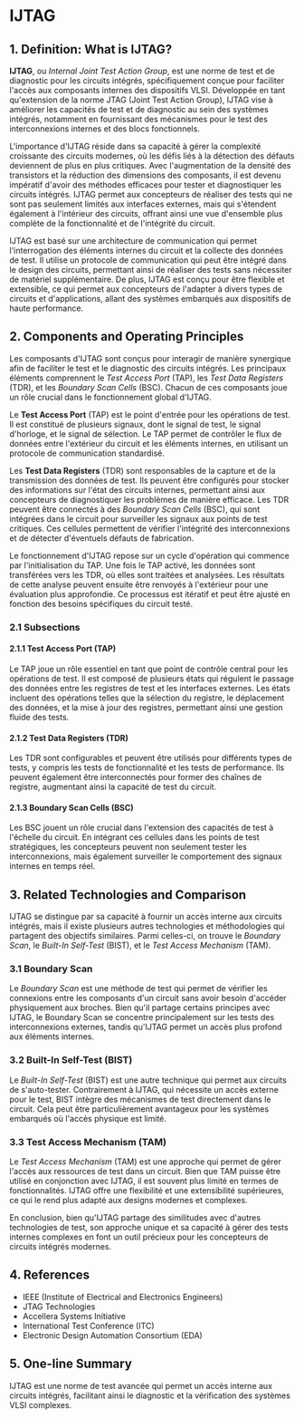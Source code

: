 # IJTAG

## 1. Definition: What is **IJTAG**?
**IJTAG**, ou *Internal Joint Test Action Group*, est une norme de test et de diagnostic pour les circuits intégrés, spécifiquement conçue pour faciliter l'accès aux composants internes des dispositifs VLSI. Développée en tant qu'extension de la norme JTAG (Joint Test Action Group), IJTAG vise à améliorer les capacités de test et de diagnostic au sein des systèmes intégrés, notamment en fournissant des mécanismes pour le test des interconnexions internes et des blocs fonctionnels. 

L'importance d'IJTAG réside dans sa capacité à gérer la complexité croissante des circuits modernes, où les défis liés à la détection des défauts deviennent de plus en plus critiques. Avec l'augmentation de la densité des transistors et la réduction des dimensions des composants, il est devenu impératif d'avoir des méthodes efficaces pour tester et diagnostiquer les circuits intégrés. IJTAG permet aux concepteurs de réaliser des tests qui ne sont pas seulement limités aux interfaces externes, mais qui s'étendent également à l'intérieur des circuits, offrant ainsi une vue d'ensemble plus complète de la fonctionnalité et de l'intégrité du circuit.

IJTAG est basé sur une architecture de communication qui permet l'interrogation des éléments internes du circuit et la collecte des données de test. Il utilise un protocole de communication qui peut être intégré dans le design des circuits, permettant ainsi de réaliser des tests sans nécessiter de matériel supplémentaire. De plus, IJTAG est conçu pour être flexible et extensible, ce qui permet aux concepteurs de l'adapter à divers types de circuits et d'applications, allant des systèmes embarqués aux dispositifs de haute performance.

## 2. Components and Operating Principles
Les composants d'IJTAG sont conçus pour interagir de manière synergique afin de faciliter le test et le diagnostic des circuits intégrés. Les principaux éléments comprennent le *Test Access Port* (TAP), les *Test Data Registers* (TDR), et les *Boundary Scan Cells* (BSC). Chacun de ces composants joue un rôle crucial dans le fonctionnement global d'IJTAG.

Le **Test Access Port** (TAP) est le point d'entrée pour les opérations de test. Il est constitué de plusieurs signaux, dont le signal de test, le signal d'horloge, et le signal de sélection. Le TAP permet de contrôler le flux de données entre l'extérieur du circuit et les éléments internes, en utilisant un protocole de communication standardisé. 

Les **Test Data Registers** (TDR) sont responsables de la capture et de la transmission des données de test. Ils peuvent être configurés pour stocker des informations sur l'état des circuits internes, permettant ainsi aux concepteurs de diagnostiquer les problèmes de manière efficace. Les TDR peuvent être connectés à des *Boundary Scan Cells* (BSC), qui sont intégrées dans le circuit pour surveiller les signaux aux points de test critiques. Ces cellules permettent de vérifier l'intégrité des interconnexions et de détecter d'éventuels défauts de fabrication.

Le fonctionnement d'IJTAG repose sur un cycle d'opération qui commence par l'initialisation du TAP. Une fois le TAP activé, les données sont transférées vers les TDR, où elles sont traitées et analysées. Les résultats de cette analyse peuvent ensuite être renvoyés à l'extérieur pour une évaluation plus approfondie. Ce processus est itératif et peut être ajusté en fonction des besoins spécifiques du circuit testé.

### 2.1 Subsections
#### 2.1.1 Test Access Port (TAP)
Le TAP joue un rôle essentiel en tant que point de contrôle central pour les opérations de test. Il est composé de plusieurs états qui régulent le passage des données entre les registres de test et les interfaces externes. Les états incluent des opérations telles que la sélection du registre, le déplacement des données, et la mise à jour des registres, permettant ainsi une gestion fluide des tests.

#### 2.1.2 Test Data Registers (TDR)
Les TDR sont configurables et peuvent être utilisés pour différents types de tests, y compris les tests de fonctionnalité et les tests de performance. Ils peuvent également être interconnectés pour former des chaînes de registre, augmentant ainsi la capacité de test du circuit.

#### 2.1.3 Boundary Scan Cells (BSC)
Les BSC jouent un rôle crucial dans l'extension des capacités de test à l'échelle du circuit. En intégrant ces cellules dans les points de test stratégiques, les concepteurs peuvent non seulement tester les interconnexions, mais également surveiller le comportement des signaux internes en temps réel.

## 3. Related Technologies and Comparison
IJTAG se distingue par sa capacité à fournir un accès interne aux circuits intégrés, mais il existe plusieurs autres technologies et méthodologies qui partagent des objectifs similaires. Parmi celles-ci, on trouve le *Boundary Scan*, le *Built-In Self-Test* (BIST), et le *Test Access Mechanism* (TAM).

### 3.1 Boundary Scan
Le *Boundary Scan* est une méthode de test qui permet de vérifier les connexions entre les composants d'un circuit sans avoir besoin d'accéder physiquement aux broches. Bien qu'il partage certains principes avec IJTAG, le Boundary Scan se concentre principalement sur les tests des interconnexions externes, tandis qu'IJTAG permet un accès plus profond aux éléments internes.

### 3.2 Built-In Self-Test (BIST)
Le *Built-In Self-Test* (BIST) est une autre technique qui permet aux circuits de s'auto-tester. Contrairement à IJTAG, qui nécessite un accès externe pour le test, BIST intègre des mécanismes de test directement dans le circuit. Cela peut être particulièrement avantageux pour les systèmes embarqués où l'accès physique est limité.

### 3.3 Test Access Mechanism (TAM)
Le *Test Access Mechanism* (TAM) est une approche qui permet de gérer l'accès aux ressources de test dans un circuit. Bien que TAM puisse être utilisé en conjonction avec IJTAG, il est souvent plus limité en termes de fonctionnalités. IJTAG offre une flexibilité et une extensibilité supérieures, ce qui le rend plus adapté aux designs modernes et complexes.

En conclusion, bien qu'IJTAG partage des similitudes avec d'autres technologies de test, son approche unique et sa capacité à gérer des tests internes complexes en font un outil précieux pour les concepteurs de circuits intégrés modernes.

## 4. References
- IEEE (Institute of Electrical and Electronics Engineers)
- JTAG Technologies
- Accellera Systems Initiative
- International Test Conference (ITC)
- Electronic Design Automation Consortium (EDA)

## 5. One-line Summary
IJTAG est une norme de test avancée qui permet un accès interne aux circuits intégrés, facilitant ainsi le diagnostic et la vérification des systèmes VLSI complexes.